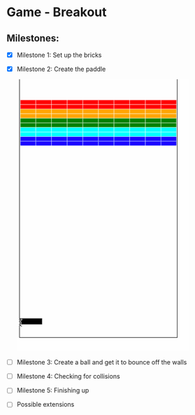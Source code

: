 # Game - Breakout

## Milestones:
- [x] Milestone 1: Set up the bricks
- [x] Milestone 2: Create the paddle

    ![gif](./breakout/breakout_stage2.gif)

- [ ] Milestone 3: Create a ball and get it to bounce off the walls
- [ ] Milestone 4: Checking for collisions
- [ ] Milestone 5: Finishing up
- [ ] Possible extensions